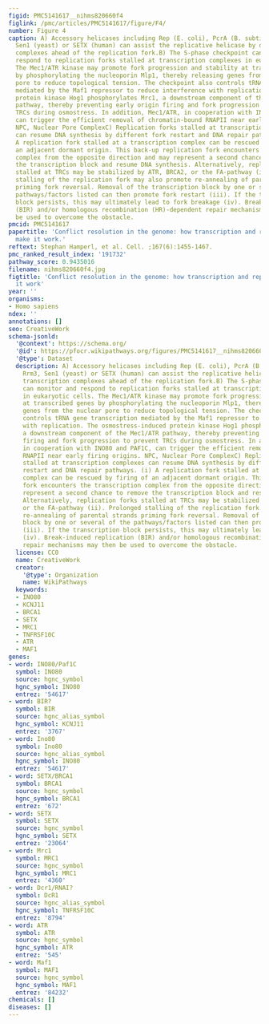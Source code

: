 ```yaml
---
figid: PMC5141617__nihms820660f4
figlink: /pmc/articles/PMC5141617/figure/F4/
number: Figure 4
caption: A) Accessory helicases including Rep (E. coli), PcrA (B. subtilis), Rrm3,
  Sen1 (yeast) or SETX (human) can assist the replicative helicase by dislodging transcription
  complexes ahead of the replication fork.B) The S-phase checkpoint can monitor and
  respond to replication forks stalled at transcription complexes in eukaryotic cells.
  The Mec1/ATR kinase may promote fork progression and stability at transcribed genes
  by phosphorylating the nucleoporin Mlp1, thereby releasing genes from the nuclear
  pore to reduce topological tension. The checkpoint also controls tRNA gene transcription
  mediated by the Maf1 repressor to reduce interference with replication. The osmostress-induced
  protein kinase Hog1 phosphorylates Mrc1, a downstream component of the Mec1/ATR
  pathway, thereby preventing early origin firing and fork progression to prevent
  TRCs during osmostress. In addition, Mec1/ATR, in cooperation with INO80 and PAF1C,
  can trigger the efficient removal of chromatin-bound RNAPII near early firing origins.
  NPC, Nuclear Pore ComplexC) Replication forks stalled at transcription complexes
  can resume DNA synthesis by different fork restart and DNA repair pathways. (i)
  A replication fork stalled at a transcription complex can be rescued by firing of
  an adjacent dormant origin. This back-up replication fork encounters the transcription
  complex from the opposite direction and may represent a second chance to remove
  the transcription block and resume DNA synthesis. Alternatively, replication forks
  stalled at TRCs may be stabilized by ATR, BRCA2, or the FA-pathway (ii). Prolonged
  stalling of the replication fork may also promote re-annealing of parental strands
  priming fork reversal. Removal of the transcription block by one or several of the
  pathways/factors listed can then promote fork restart (iii). If the transcription
  block persists, this may ultimately lead to fork breakage (iv). Break-induced replication
  (BIR) and/or homologous recombination (HR)-dependent repair mechanisms may then
  be used to overcome the obstacle.
pmcid: PMC5141617
papertitle: 'Conflict resolution in the genome: how transcription and replication
  make it work.'
reftext: Stephan Hamperl, et al. Cell. ;167(6):1455-1467.
pmc_ranked_result_index: '191732'
pathway_score: 0.9435016
filename: nihms820660f4.jpg
figtitle: 'Conflict resolution in the genome: how transcription and replication make
  it work'
year: ''
organisms:
- Homo sapiens
ndex: ''
annotations: []
seo: CreativeWork
schema-jsonld:
  '@context': https://schema.org/
  '@id': https://pfocr.wikipathways.org/figures/PMC5141617__nihms820660f4.html
  '@type': Dataset
  description: A) Accessory helicases including Rep (E. coli), PcrA (B. subtilis),
    Rrm3, Sen1 (yeast) or SETX (human) can assist the replicative helicase by dislodging
    transcription complexes ahead of the replication fork.B) The S-phase checkpoint
    can monitor and respond to replication forks stalled at transcription complexes
    in eukaryotic cells. The Mec1/ATR kinase may promote fork progression and stability
    at transcribed genes by phosphorylating the nucleoporin Mlp1, thereby releasing
    genes from the nuclear pore to reduce topological tension. The checkpoint also
    controls tRNA gene transcription mediated by the Maf1 repressor to reduce interference
    with replication. The osmostress-induced protein kinase Hog1 phosphorylates Mrc1,
    a downstream component of the Mec1/ATR pathway, thereby preventing early origin
    firing and fork progression to prevent TRCs during osmostress. In addition, Mec1/ATR,
    in cooperation with INO80 and PAF1C, can trigger the efficient removal of chromatin-bound
    RNAPII near early firing origins. NPC, Nuclear Pore ComplexC) Replication forks
    stalled at transcription complexes can resume DNA synthesis by different fork
    restart and DNA repair pathways. (i) A replication fork stalled at a transcription
    complex can be rescued by firing of an adjacent dormant origin. This back-up replication
    fork encounters the transcription complex from the opposite direction and may
    represent a second chance to remove the transcription block and resume DNA synthesis.
    Alternatively, replication forks stalled at TRCs may be stabilized by ATR, BRCA2,
    or the FA-pathway (ii). Prolonged stalling of the replication fork may also promote
    re-annealing of parental strands priming fork reversal. Removal of the transcription
    block by one or several of the pathways/factors listed can then promote fork restart
    (iii). If the transcription block persists, this may ultimately lead to fork breakage
    (iv). Break-induced replication (BIR) and/or homologous recombination (HR)-dependent
    repair mechanisms may then be used to overcome the obstacle.
  license: CC0
  name: CreativeWork
  creator:
    '@type': Organization
    name: WikiPathways
  keywords:
  - INO80
  - KCNJ11
  - BRCA1
  - SETX
  - MRC1
  - TNFRSF10C
  - ATR
  - MAF1
genes:
- word: INO80/Paf1C
  symbol: INO80
  source: hgnc_symbol
  hgnc_symbol: INO80
  entrez: '54617'
- word: BIR?
  symbol: BIR
  source: hgnc_alias_symbol
  hgnc_symbol: KCNJ11
  entrez: '3767'
- word: Ino80
  symbol: Ino80
  source: hgnc_alias_symbol
  hgnc_symbol: INO80
  entrez: '54617'
- word: SETX/BRCA1
  symbol: BRCA1
  source: hgnc_symbol
  hgnc_symbol: BRCA1
  entrez: '672'
- word: SETX
  symbol: SETX
  source: hgnc_symbol
  hgnc_symbol: SETX
  entrez: '23064'
- word: Mrc1
  symbol: MRC1
  source: hgnc_symbol
  hgnc_symbol: MRC1
  entrez: '4360'
- word: Dcr1/RNAI?
  symbol: DcR1
  source: hgnc_alias_symbol
  hgnc_symbol: TNFRSF10C
  entrez: '8794'
- word: ATR
  symbol: ATR
  source: hgnc_symbol
  hgnc_symbol: ATR
  entrez: '545'
- word: Maf1
  symbol: MAF1
  source: hgnc_symbol
  hgnc_symbol: MAF1
  entrez: '84232'
chemicals: []
diseases: []
---
```

